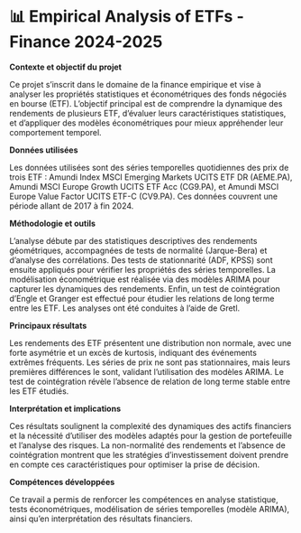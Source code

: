 <!DOCTYPE html>
<html lang="en">
<body>
    <div class="container">
        <h1>📊 Empirical Analysis of ETFs - Finance 2024-2025</h1>
<strong>Contexte et objectif du projet</strong>
        
Ce projet s’inscrit dans le domaine de la finance empirique et vise à analyser les propriétés statistiques et économétriques des fonds négociés en bourse (ETF). L’objectif principal est de comprendre la dynamique des rendements de plusieurs ETF, d’évaluer leurs caractéristiques statistiques, et d’appliquer des modèles économétriques pour mieux appréhender leur comportement temporel.

<strong>Données utilisées</strong>

Les données utilisées sont des séries temporelles quotidiennes des prix de trois ETF : Amundi Index MSCI Emerging Markets UCITS ETF DR (AEME.PA), Amundi MSCI Europe Growth UCITS ETF Acc (CG9.PA), et Amundi MSCI Europe Value Factor UCITS ETF-C (CV9.PA). Ces données couvrent une période allant de 2017 à fin 2024.

<strong>Méthodologie et outils</strong>

L’analyse débute par des statistiques descriptives des rendements géométriques, accompagnées de tests de normalité (Jarque-Bera) et d’analyse des corrélations. Des tests de stationnarité (ADF, KPSS) sont ensuite appliqués pour vérifier les propriétés des séries temporelles. La modélisation économétrique est réalisée via des modèles ARIMA pour capturer les dynamiques des rendements. Enfin, un test de cointégration d’Engle et Granger est effectué pour étudier les relations de long terme entre les ETF. Les analyses ont été conduites à l’aide de Gretl.

<strong>Principaux résultats</strong>

Les rendements des ETF présentent une distribution non normale, avec une forte asymétrie et un excès de kurtosis, indiquant des événements extrêmes fréquents. Les séries de prix ne sont pas stationnaires, mais leurs premières différences le sont, validant l’utilisation des modèles ARIMA. Le test de cointégration révèle l’absence de relation de long terme stable entre les ETF étudiés.

<strong>Interprétation et implications</strong>

Ces résultats soulignent la complexité des dynamiques des actifs financiers et la nécessité d’utiliser des modèles adaptés pour la gestion de portefeuille et l’analyse des risques. La non-normalité des rendements et l’absence de cointégration montrent que les stratégies d’investissement doivent prendre en compte ces caractéristiques pour optimiser la prise de décision.

<strong>Compétences développées</strong>

Ce travail a permis de renforcer les compétences en analyse statistique, tests économétriques, modélisation de séries temporelles (modèle ARIMA), ainsi qu’en interprétation des résultats financiers.
</body>
</html>
